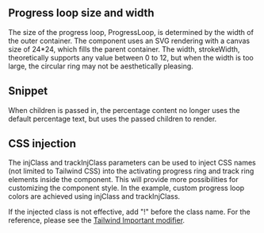 ## Progress loop size and width

The size of the progress loop, ProgressLoop, is determined by the width of the outer container. The component uses an SVG rendering with a canvas size of 24\*24, which fills the parent container. The width, strokeWidth, theoretically supports any value between 0 to 12, but when the width is too large, the circular ring may not be aesthetically pleasing.

## Snippet

When children is passed in, the percentage content no longer uses the default percentage text, but uses the passed children to render.

## CSS injection

The injClass and trackInjClass parameters can be used to inject CSS names (not limited to Tailwind CSS) into the activating progress ring and track ring elements inside the component. This will provide more possibilities for customizing the component style. In the example, custom progress loop colors are achieved using injClass and trackInjClass.

If the injected class is not effective, add "!" before the class name. For the reference, please see the [Tailwind Important modifier](https://tailwindcss.com/docs/configuration#important-modifier).
